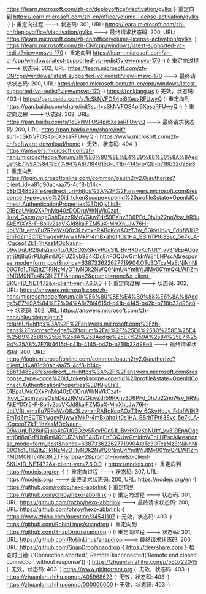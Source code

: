 https://learn.microsoft.com/zh-cn/deployoffice/vlactivation/gvlks (· 重定向到 https://learn.microsoft.com/zh-cn/office/volume-license-activation/gvlks ·)
(· 重定向过程 ---> 状态码: 301, URL: https://learn.microsoft.com/zh-cn/deployoffice/vlactivation/gvlks ---> 最终请求状态码: 200, URL: https://learn.microsoft.com/zh-cn/office/volume-license-activation/gvlks ·)
https://learn.microsoft.com/zh-CN/cpp/windows/latest-supported-vc-redist?view=msvc-170 (· 重定向到 https://learn.microsoft.com/zh-cn/cpp/windows/latest-supported-vc-redist?view=msvc-170 ·)
(· 重定向过程 ---> 状态码: 302, URL: https://learn.microsoft.com/zh-CN/cpp/windows/latest-supported-vc-redist?view=msvc-170 ---> 最终请求状态码: 200, URL: https://learn.microsoft.com/zh-cn/cpp/windows/latest-supported-vc-redist?view=msvc-170 ·)
https://tonkiang.us (· 无效，状态码: 403 ·)
https://pan.baidu.com/s/1cSkNVFOS4pi6XesaRFUwyQ (· 重定向到 https://pan.baidu.com/share/init?surl=cSkNVFOS4pi6XesaRFUwyQ ·)
(· 重定向过程 ---> 状态码: 302, URL: https://pan.baidu.com/s/1cSkNVFOS4pi6XesaRFUwyQ ---> 最终请求状态码: 200, URL: https://pan.baidu.com/share/init?surl=cSkNVFOS4pi6XesaRFUwyQ ·)
https://www.microsoft.com/zh-cn/software-download/home (· 无效，状态码: 404 ·)
https://answers.microsoft.com/zh-hans/microsoftedge/forum/all/%E6%80%8E%E4%B9%88%E6%8A%8Aedge%E7%9A%84%E7%94%A8/78f4615d-c41b-4145-b42b-b718b32d98e8 (· 重定向到 https://login.microsoftonline.com/common/oauth2/v2.0/authorize?client_id=a81d90ac-aa75-4cf8-b14c-58bf348528fe&redirect_uri=https%3A%2F%2Fanswers.microsoft.com&response_type=code%20id_token&scope=openid%20profile&state=OpenIdConnect.AuthenticationProperties%3DtQjvLIs3-01BpaUVicQXkPnMq40zDODruWhNWkCzaf-Ikuvj_CacmyaqeOshDezzRMqVGkwZdr59PXnv3D6PFd_0hJb22noWsv_hR9uAkEYlXY5-P-8olIv2sqVKJd8kaiFZM5uX-MrrXhLJw76H-JbLVBt_emxEu7RPeWsQ8z3LzvnxhRABoKcqAOzT3w_6GkvHbJy_FdbfWIHPEmTdZmECTEYwgevPJwwYMkP-4mBxaho1jt0s1HA_BSrhTPt63Svc_5e7kLA-lCgceoTZkT-1hXasMOcNaun-09wUqUR28uIjZjuio4q7U0EO2ySRcvP0cS1LIBvHK0vKcNUtY_vv319EpAOqeatrjBtj8qGrPLIqRmIJQFUZ3yb8E4KDgEnFGQUwGmldnWEnLHPscA&response_mode=form_post&nonce=638733622627719904.OTc3OTczMzEtNjNhNi00OTc1LTllZjItZTRlNzMyOTIyNDk2NWQ0NmU4YmItYjJlMy00YmQ4LWI1ZmItMDM0NTc4NGNjZTFl&nopa=2&prompt=none&x-client-SKU=ID_NET472&x-client-ver=7.6.0.0 ·)
(· 重定向过程 ---> 状态码: 302, URL: https://answers.microsoft.com/zh-hans/microsoftedge/forum/all/%E6%80%8E%E4%B9%88%E6%8A%8Aedge%E7%9A%84%E7%94%A8/78f4615d-c41b-4145-b42b-b718b32d98e8 ---> 状态码: 302, URL: https://answers.microsoft.com/zh-hans/site/silentsignin?returnUrl=https%3A%2F%2Fanswers.microsoft.com%2Fzh-hans%2Fmicrosoftedge%2Fforum%2Fall%2F%25E6%2580%258E%25E4%25B9%2588%25E6%258A%258Aedge%25E7%259A%2584%25E7%2594%25A8%2F78f4615d-c41b-4145-b42b-b718b32d98e8 ---> 最终请求状态码: 200, URL: https://login.microsoftonline.com/common/oauth2/v2.0/authorize?client_id=a81d90ac-aa75-4cf8-b14c-58bf348528fe&redirect_uri=https%3A%2F%2Fanswers.microsoft.com&response_type=code%20id_token&scope=openid%20profile&state=OpenIdConnect.AuthenticationProperties%3DtQjvLIs3-01BpaUVicQXkPnMq40zDODruWhNWkCzaf-Ikuvj_CacmyaqeOshDezzRMqVGkwZdr59PXnv3D6PFd_0hJb22noWsv_hR9uAkEYlXY5-P-8olIv2sqVKJd8kaiFZM5uX-MrrXhLJw76H-JbLVBt_emxEu7RPeWsQ8z3LzvnxhRABoKcqAOzT3w_6GkvHbJy_FdbfWIHPEmTdZmECTEYwgevPJwwYMkP-4mBxaho1jt0s1HA_BSrhTPt63Svc_5e7kLA-lCgceoTZkT-1hXasMOcNaun-09wUqUR28uIjZjuio4q7U0EO2ySRcvP0cS1LIBvHK0vKcNUtY_vv319EpAOqeatrjBtj8qGrPLIqRmIJQFUZ3yb8E4KDgEnFGQUwGmldnWEnLHPscA&response_mode=form_post&nonce=638733622627719904.OTc3OTczMzEtNjNhNi00OTc1LTllZjItZTRlNzMyOTIyNDk2NWQ0NmU4YmItYjJlMy00YmQ4LWI1ZmItMDM0NTc4NGNjZTFl&nopa=2&prompt=none&x-client-SKU=ID_NET472&x-client-ver=7.6.0.0 ·)
https://nodejs.org (· 重定向到 https://nodejs.org/en ·)
(· 重定向过程 ---> 状态码: 307, URL: https://nodejs.org/ ---> 最终请求状态码: 200, URL: https://nodejs.org/en ·)
https://github.com/rozbo/hexo-abbrlink (· 重定向到 https://github.com/ohroy/hexo-abbrlink ·)
(· 重定向过程 ---> 状态码: 301, URL: https://github.com/rozbo/hexo-abbrlink ---> 最终请求状态码: 200, URL: https://github.com/ohroy/hexo-abbrlink ·)
https://www.zhihu.com/question/34541107 (· 无效，状态码: 403 ·)
https://github.com/RobinLinus/snapdrop (· 重定向到 https://github.com/SnapDrop/snapdrop ·)
(· 重定向过程 ---> 状态码: 301, URL: https://github.com/RobinLinus/snapdrop ---> 最终请求状态码: 200, URL: https://github.com/SnapDrop/snapdrop ·)
https://deershare.com (· 检查时出错: ('Connection aborted.', RemoteDisconnected('Remote end closed connection without response')) ·)
https://zhuanlan.zhihu.com/p/550722045 (· 无效，状态码: 403 ·)
https://www.qbittorrent.org (· 无效，状态码: 403 ·)
https://zhuanlan.zhihu.com/p/405968623 (· 无效，状态码: 403 ·)
https://zhuanlan.zhihu.com/p/000000000 (· 无效，状态码: 403 ·)
